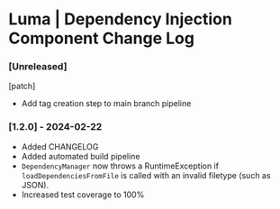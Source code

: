 # Luma | Dependency Injection Component Change Log

### [Unreleased]
[patch]
- Add tag creation step to main branch pipeline

### [1.2.0] - 2024-02-22
- Added CHANGELOG
- Added automated build pipeline
- `DependencyManager` now throws a RuntimeException if `loadDependenciesFromFile` is called with an invalid filetype (such as JSON).
- Increased test coverage to 100%